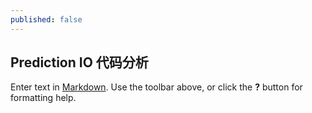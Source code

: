 ```yaml
---
published: false
---
```


## Prediction IO 代码分析

Enter text in [Markdown](http://daringfireball.net/projects/markdown/). Use the toolbar above, or click the **?** button for formatting help.
